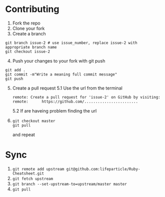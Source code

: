 # Contributing

1. Fork the repo
2. Clone your fork
3. Create a branch
```
git branch issue-2 # use issue_number, replace issue-2 with appropriate branch name 
git checkout issue-2
```
4. Push your changes to your fork with git push
```
git add .
git commit -m"Write a meaning full commit message"
git push
```
5. Create a pull request
  5.1 Use the url from the terminal
      ```
      remote: Create a pull request for 'issue-2' on GitHub by visiting:
      remote:      https://github.com/........................
      ```
   5.2 If are haveing problem finding the url
6. ```
   git checkout master
   git pull
   ```
   and repeat
   
# Sync
1. ```git remote add upstream git@github.com:lifeparticle/Ruby-Cheatsheet.git```
2. ```git fetch upstream```
3. ```git branch --set-upstream-to=upstream/master master```
4. ```git pull```
